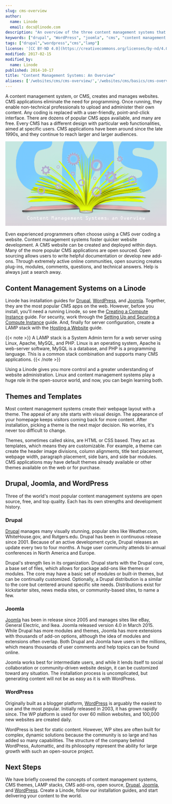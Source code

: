 ```yaml
---
slug: cms-overview
author:
  name: Linode
  email: docs@linode.com
description: "An overview of the three content management systems that Linode supports"
keywords: ["drupal", "WordPress", "joomla", "cms", "content management system", "content management framwork"]
tags: ["drupal","wordpress","cms","lamp"]
license: '[CC BY-ND 4.0](https://creativecommons.org/licenses/by-nd/4.0)'
modified: 2017-02-15
modified_by:
  name: Linode
published: 2014-10-17
title: "Content Management Systems: An Overview"
aliases: ['/websites/cms/cms-overview/','/websites/cms/basics/cms-overview/']
---
```


A content management system, or CMS, creates and manages websites. CMS applications eliminate the need for programming. Once running, they enable non-technical professionals to upload and administer their own content. Any coding is replaced with a user-friendly, point-and-click interface. There are dozens of popular CMS apps available, and many are free. Every CMS has a different design with particular web functionalities, aimed at specific users. CMS applications have been around since the late 1990s, and they continue to reach larger and larger audiences.

![Content Management Systems: an Overview](content-management-systems-an-overview.png "Content Management Systems: an Overview")

Even experienced programmers often choose using a CMS over coding a website. Content management systems foster quicker website development. A CMS website can be created and deployed within days. Many of the more popular CMS applications are open sourced. Open sourcing allows users to write helpful documentation or develop new add-ons. Through extremely active online communities, open sourcing creates plug-ins, modules, comments, questions, and technical answers. Help is always just a search away.

## Content Management Systems on a Linode

Linode has installation guides for [Drupal](/docs/guides/managing-web-content-with-drupal-7/), [WordPress](/docs/guides/how-to-install-and-configure-wordpress/), and [Joomla](/docs/guides/manage-web-content-with-joomla/). Together, they are the most popular CMS apps on the web. However, before you install, you'll need a running Linode, so see the [Creating a Compute Instance](/docs/guides/creating-a-compute-instance/) guide. For security, work through the [Setting Up and Securing a Compute Instance](/docs/guides/set-up-and-secure/) guide. And, finally for server configuration, create a LAMP stack with the [Hosting a Website](/docs/guides/hosting-a-website-ubuntu-18-04/) guide.

 {{< note >}}
A LAMP stack is a System Admin term for a web server using Linux, Apache, MySQL, and PHP. Linux is an operating system, Apache is web-server software, MySQL is a database, and PHP is a programming language. This is a common stack combination and supports many CMS applications.
{{< /note >}}

Using a Linode gives you more control and a greater understanding of website administration. Linux and content management systems play a huge role in the open-source world, and now, you can begin learning both.

## Themes and Templates

Most content management systems create their webpage layout with a theme. The appeal of any site starts with visual design. The appearance of your homepage keeps visitors coming back for more content. After installation, picking a theme is the next major decision. No worries, it's never too difficult to change.

Themes, sometimes called skins, are HTML or CSS based. They act as templates, which means they are customizable. For example, a theme can create the header image divisions, column alignments, title text placement, webpage width, paragraph placement, side bars, and side bar modules. CMS applications may have default themes already available or other themes available on the web or for purchase.

## Drupal, Joomla, and WordPress

Three of the world's most popular content management systems are open source, free, and top quality. Each has its own strengths and development history.

### Drupal

[Drupal](/docs/guides/managing-web-content-with-drupal-7/) manages many visually stunning, popular sites like Weather.com, WhiteHouse.gov, and Rutgers.edu. Drupal has been in continuous release since 2001. Because of an active development cycle, Drupal releases an update every two to four months. A huge user community attends bi-annual conferences in North America and Europe.

Drupal's strength lies in its organization. Drupal starts with the Drupal core, a base set of files, which allows for package add-ons like themes or modules. The core may have a basic set of modules or built-in themes, but can be continually customized. Optionally, a Drupal distribution is a similar to the core but centered around specific site needs. Distributions exist for kickstarter sites, news media sites, or community-based sites, to name a few.

### Joomla

[Joomla](/docs/guides/manage-web-content-with-joomla/) has been in release since 2005 and manages sites like eBay, General Electric, and Ikea. Joomla released version 4.0 in March 2015. While Drupal has more modules and themes, Joomla has more extensions with thousands of add-on options, although the idea of modules and extensions often overlap. Both Drupal and Joomla have users in the millions, which means thousands of user comments and help topics can be found online.

Joomla works best for intermediate users, and while it lends itself to social collaboration or community-driven website design, it can be customized toward any situation. The installation process is uncomplicated, but generating content will not be as easy as it is with WordPress.

### WordPress

Originally built as a blogger platform, [WordPress](/docs/guides/how-to-install-and-configure-wordpress/) is arguably the easiest to use and the most popular. Initially released in 2003, it has grown rapidly since. The WP platform is used for over 60 million websites, and 100,000 new websites are created daily.

WordPress is best for static content. However, WP sites are often built for complex, dynamic solutions because the community is so large and has added so many capabilities. The structure of the company behind WordPress, Automattic, and its philosophy represent the ability for large growth with such an open-source project.

## Next Steps

We have briefly covered the concepts of content management systems, CMS themes, LAMP stacks, CMS add-ons, open source, [Drupal](/docs/guides/managing-web-content-with-drupal-7/), [Joomla](/docs/guides/manage-web-content-with-joomla/), and [WordPress](/docs/guides/how-to-install-and-configure-wordpress/). Create a Linode, follow our installation guides, and start delivering your content to the world.









